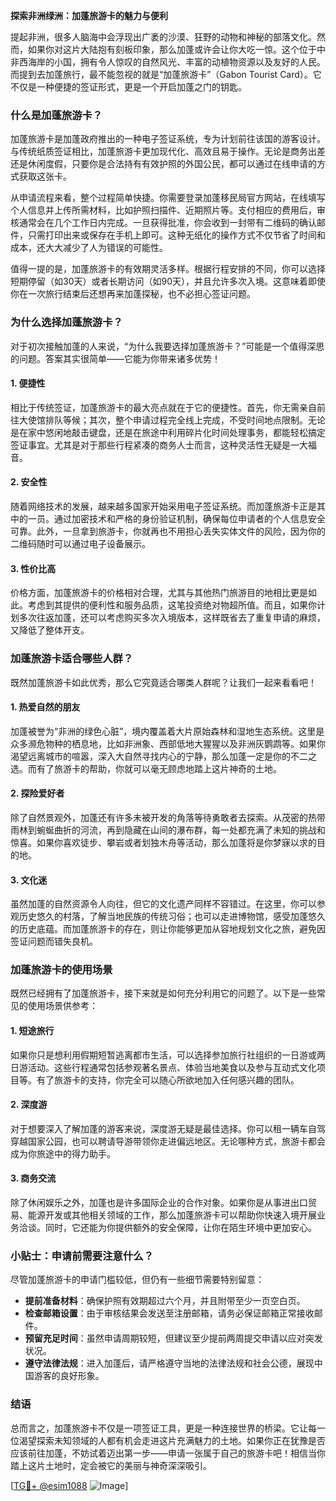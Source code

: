 **探索非洲绿洲：加蓬旅游卡的魅力与便利**

提起非洲，很多人脑海中会浮现出广袤的沙漠、狂野的动物和神秘的部落文化。然而，如果你对这片大陆抱有刻板印象，那么加蓬或许会让你大吃一惊。这个位于中非西海岸的小国，拥有令人惊叹的自然风光、丰富的动植物资源以及友好的人民。而提到去加蓬旅行，最不能忽视的就是“加蓬旅游卡”（Gabon Tourist Card）。它不仅是一种便捷的签证形式，更是一个开启加蓬之门的钥匙。

### **什么是加蓬旅游卡？**

加蓬旅游卡是加蓬政府推出的一种电子签证系统，专为计划前往该国的游客设计。与传统纸质签证相比，加蓬旅游卡更加现代化、高效且易于操作。无论是商务出差还是休闲度假，只要你是合法持有有效护照的外国公民，都可以通过在线申请的方式获取这张卡。

从申请流程来看，整个过程简单快捷。你需要登录加蓬移民局官方网站，在线填写个人信息并上传所需材料，比如护照扫描件、近期照片等。支付相应的费用后，审核通常会在几个工作日内完成。一旦获得批准，你会收到一封带有二维码的确认邮件，只需打印出来或保存在手机上即可。这种无纸化的操作方式不仅节省了时间和成本，还大大减少了人为错误的可能性。

值得一提的是，加蓬旅游卡的有效期灵活多样。根据行程安排的不同，你可以选择短期停留（如30天）或者长期访问（如90天），并且允许多次入境。这意味着即使你在一次旅行结束后还想再来加蓬探秘，也不必担心签证问题。

### **为什么选择加蓬旅游卡？**

对于初次接触加蓬的人来说，“为什么我要选择加蓬旅游卡？”可能是一个值得深思的问题。答案其实很简单——它能为你带来诸多优势！

#### 1. **便捷性**
相比于传统签证，加蓬旅游卡的最大亮点就在于它的便捷性。首先，你无需亲自前往大使馆排队等候；其次，整个申请过程完全线上完成，不受时间地点限制。无论是在家中悠闲地敲击键盘，还是在旅途中利用碎片化时间处理事务，都能轻松搞定签证事宜。尤其是对于那些行程紧凑的商务人士而言，这种灵活性无疑是一大福音。

#### 2. **安全性**
随着网络技术的发展，越来越多国家开始采用电子签证系统。而加蓬旅游卡正是其中的一员。通过加密技术和严格的身份验证机制，确保每位申请者的个人信息安全可靠。此外，一旦拿到旅游卡，你就再也不用担心丢失实体文件的风险，因为你的二维码随时可以通过电子设备展示。

#### 3. **性价比高**
价格方面，加蓬旅游卡的价格相对合理，尤其与其他热门旅游目的地相比更是如此。考虑到其提供的便利性和服务品质，这笔投资绝对物超所值。而且，如果你计划多次往返加蓬，还可以考虑购买多次入境版本，这样既省去了重复申请的麻烦，又降低了整体开支。

### **加蓬旅游卡适合哪些人群？**

既然加蓬旅游卡如此优秀，那么它究竟适合哪类人群呢？让我们一起来看看吧！

#### 1. **热爱自然的朋友**
加蓬被誉为“非洲的绿色心脏”，境内覆盖着大片原始森林和湿地生态系统。这里是众多濒危物种的栖息地，比如非洲象、西部低地大猩猩以及非洲灰鹦鹉等。如果你渴望远离城市的喧嚣，深入大自然寻找内心的宁静，那么加蓬一定是你的不二之选。而有了旅游卡的帮助，你就可以毫无顾虑地踏上这片神奇的土地。

#### 2. **探险爱好者**
除了自然景观外，加蓬还有许多未被开发的角落等待勇敢者去探索。从茂密的热带雨林到蜿蜒曲折的河流，再到隐藏在山间的瀑布群，每一处都充满了未知的挑战和惊喜。如果你喜欢徒步、攀岩或者划独木舟等活动，那么加蓬将是你梦寐以求的目的地。

#### 3. **文化迷**
虽然加蓬的自然资源令人向往，但它的文化遗产同样不容错过。在这里，你可以参观历史悠久的村落，了解当地民族的传统习俗；也可以走进博物馆，感受加蓬悠久的历史底蕴。而加蓬旅游卡的存在，则让你能够更加从容地规划文化之旅，避免因签证问题而错失良机。

### **加蓬旅游卡的使用场景**

既然已经拥有了加蓬旅游卡，接下来就是如何充分利用它的问题了。以下是一些常见的使用场景供参考：

#### 1. **短途旅行**
如果你只是想利用假期短暂逃离都市生活，可以选择参加旅行社组织的一日游或两日游活动。这些行程通常包括参观著名景点、体验当地美食以及参与互动式文化项目等。有了旅游卡的支持，你完全可以随心所欲地加入任何感兴趣的团队。

#### 2. **深度游**
对于想要深入了解加蓬的游客来说，深度游无疑是最佳选择。你可以租一辆车自驾穿越国家公园，也可以聘请导游带领你走进偏远地区。无论哪种方式，旅游卡都会成为你旅途中的得力助手。

#### 3. **商务交流**
除了休闲娱乐之外，加蓬也是许多国际企业的合作对象。如果你是从事进出口贸易、能源开发或其他相关领域的工作，那么加蓬旅游卡可以帮助你快速入境开展业务洽谈。同时，它还能为你提供额外的安全保障，让你在陌生环境中更加安心。

### **小贴士：申请前需要注意什么？**

尽管加蓬旅游卡的申请门槛较低，但仍有一些细节需要特别留意：

- **提前准备材料**：确保护照有效期超过六个月，并且附带至少一页空白页。
- **检查邮箱设置**：由于审核结果会发送至注册邮箱，请务必保证邮箱正常接收邮件。
- **预留充足时间**：虽然申请周期较短，但建议至少提前两周提交申请以应对突发状况。
- **遵守法律法规**：进入加蓬后，请严格遵守当地的法律法规和社会公德，展现中国游客的良好形象。

### **结语**

总而言之，加蓬旅游卡不仅是一项签证工具，更是一种连接世界的桥梁。它让每一位渴望探索未知领域的人都有机会走进这片充满魅力的土地。如果你正在犹豫是否应该前往加蓬，不妨试着迈出第一步——申请一张属于自己的旅游卡吧！相信当你踏上这片土地时，定会被它的美丽与神奇深深吸引。

[[TG💪+ @esim1088](https://t.me/s/esim1088) ![Image](https://i.postimg.cc/4NQfJmqS/Snipaste-2025-05-13-00-14-12.png)]
